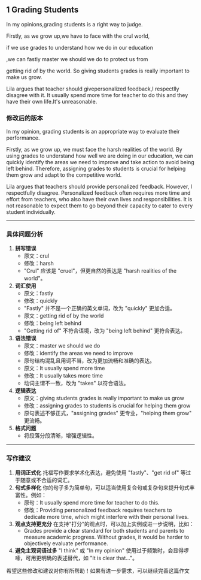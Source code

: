## 1 Grading Students

In my opinions,grading students is a right way to judge. 

Firstly, as we grow up,we have to face with the crul world,

if we use grades to understand how we do in our education

,we can fastly master we should we do to protect us from 

getting rid of by the world. So giving students grades is  really important to make us grow.

Lila argues that  teacher should givepersonalized feedback,I respectlly disagree with it. It  usually spend more time for teacher to do this and they have their own life.It's unreasonable.





### **修改后的版本**

In my opinion, grading students is an appropriate way to evaluate their performance.

Firstly, as we grow up, we must face the harsh realities of the world. By using grades to understand how well we are doing in our education, we can quickly identify the areas we need to improve and take action to avoid being left behind. Therefore, assigning grades to students is crucial for helping them grow and adapt to the competitive world.

Lila argues that teachers should provide personalized feedback. However, I respectfully disagree. Personalized feedback often requires more time and effort from teachers, who also have their own lives and responsibilities. It is not reasonable to expect them to go beyond their capacity to cater to every student individually.

------

### **具体问题分析**

1. **拼写错误**
   - 原文：crul
   - 修改：harsh
   - "Crul" 应该是 "cruel"，但更自然的表达是 "harsh realities of the world"。
2. **词汇使用**
   - 原文：fastly
   - 修改：quickly
   - "Fastly" 并不是一个正确的英文单词，改为 "quickly" 更加合适。
   - 原文：getting rid of by the world
   - 修改：being left behind
   - "Getting rid of" 不符合语境，改为 "being left behind" 更符合表达。
3. **语法错误**
   - 原文：master we should we do
   - 修改：identify the areas we need to improve
   - 原句结构混乱且用词不当，改为更加流畅和准确的表达。
   - 原文：It usually spend more time
   - 修改：It usually takes more time
   - 动词主谓不一致，改为 "takes" 以符合语法。
4. **逻辑表达**
   - 原文：giving students grades is really important to make us grow
   - 修改：assigning grades to students is crucial for helping them grow
   - 原句表述不够正式，"assigning grades" 更专业，"helping them grow" 更流畅。
5. **格式问题**
   - 将段落分段清晰，增强逻辑性。

------

### **写作建议**

1. **用词正式化**
   托福写作要求学术化表达，避免使用 "fastly"、"get rid of" 等过于随意或不合适的词汇。
2. **句式多样化**
   你的句子多为简单句，可以适当使用复合句或复杂句来提升句式丰富性。例如：
   - 原句：It usually spend more time for teacher to do this.
   - 修改：Providing personalized feedback requires teachers to dedicate more time, which might interfere with their personal lives.
3. **观点支持更充分**
   在支持"打分"的观点时，可以加上实例或进一步说明，比如：
   - Grades provide a clear standard for both students and parents to measure academic progress. Without grades, it would be harder to objectively evaluate performance.
4. **避免主观词语过多**
   "I think" 或 "In my opinion" 使用过于频繁时，会显得啰嗦，可用更明确的表述替代，如 "It is clear that…"。

希望这些修改和建议对你有所帮助！如果有进一步需求，可以继续完善这篇作文
